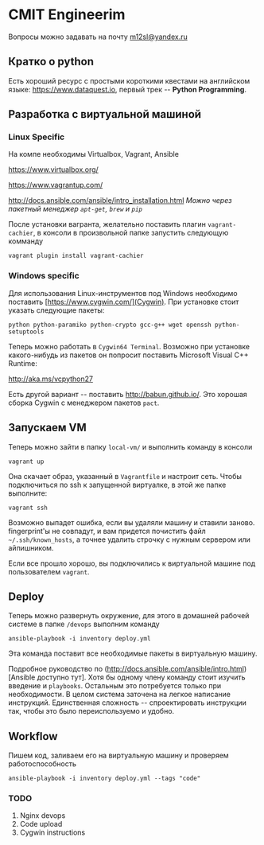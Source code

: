 # CMIT Engineerim 

Вопросы можно задавать на почту m12sl@yandex.ru




## Кратко о python
Есть хороший ресурс с простыми короткими квестами на английском языке:
https://www.dataquest.io, первый трек -- **Python Programming**.





## Разработка с виртуальной машиной

### Linux Specific

На компе необходимы Virtualbox, Vagrant, Ansible

https://www.virtualbox.org/

https://www.vagrantup.com/

http://docs.ansible.com/ansible/intro_installation.html
_Можно через пакетный менеджер `apt-get`, `brew` и `pip`_

После установки вагранта, желательно поставить плагин `vagrant-cachier`,
в консоли в произвольной папке запустить следующую комманду
```
vagrant plugin install vagrant-cachier
```

### Windows specific

Для использования Linux-инструментов под Windows необходимо поставить [https://www.cygwin.com/](Cygwin).
При установке стоит указать следующие пакеты:
```
python python-paramiko python-crypto gcc-g++ wget openssh python-setuptools
```

Теперь можно работать в `Cygwin64 Terminal`.
Возможно при установке какого-нибудь из пакетов он попросит поставить Microsoft Visual C++ Runtime:

http://aka.ms/vcpython27


Есть другой вариант -- поставить http://babun.github.io/. Это хорошая сборка Cygwin с менеджером пакетов `pact`.






## Запускаем VM

Теперь можно зайти в папку `local-vm/` и выполнить команду в консоли
```
vagrant up
```

Она скачает образ, указанный в `Vagrantfile` и настроит сеть. 
Чтобы подключиться по ssh к запущенной виртуалке, в этой же папке выполните: 
```
vagrant ssh
```

Возможно выпадет ошибка, если вы удаляли машину и ставили заново. 
fingerprint'ы не совпадут, и вам придется почистить файл `~/.ssh/known_hosts`, а точнее удалить строчку с нужным сервером или айпишником.

Если все прошло хорошо, вы подключились к виртуальной машине под пользователем `vagrant`. 


## Deploy
Теперь можно развернуть окружение, для этого в домашней рабочей системе в папке `/devops` выполним команду
```
ansible-playbook -i inventory deploy.yml 
```

Эта команда поставит все необходимые пакеты в виртуальную машину.


Подробное руководство по (http://docs.ansible.com/ansible/intro.html)[Ansible доступно тут].
Хотя бы одному члену команду стоит изучить введение и `playbooks`.
Остальным это потребуется только при необходимости. В целом система заточена на легкое написание инструкций.
Единственная сложность -- спроектировать инструкции так, чтобы это было переиспользуемо и удобно.




## Workflow

Пишем код, заливаем его на виртуальную машину и проверяем работоспособность
```
ansible-playbook -i inventory deploy.yml --tags "code"
```


### TODO

1. Nginx devops
1. Code upload
1. Cygwin instructions




